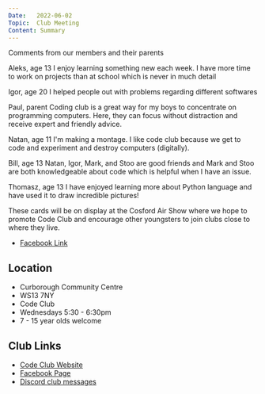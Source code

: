 ```yaml
---
Date:   2022-06-02
Topic:  Club Meeting
Content: Summary
---
```



Comments from our members and their parents

Aleks, age 13
I enjoy learning something new each week. I have more time to work on projects than at school which is never in much detail

Igor, age 20
I helped people out with problems regarding different softwares

Paul, parent
Coding club is a great way for my boys to concentrate on programming computers. Here, they can focus without distraction and receive expert and friendly advice.

Natan, age 11
I'm making a montage. I like code club because we get to code and experiment and destroy computers (digitally).

Bill, age 13
Natan, Igor, Mark, and Stoo are good friends and Mark and Stoo are both knowledgeable about code which is helpful when I have an issue.

Thomasz, age 13
I have enjoyed learning more about Python language and have used it to draw incredible pictures!

These cards will be on display at the Cosford Air Show where we hope to promote Code Club and encourage other youngsters to join clubs close to where they live.

* [Facebook Link](https://www.facebook.com/1481985248595237/posts/4904761136317614/)

## Location

* Curborough Community Centre
* WS13 7NY
* Code Club
* Wednesdays 5:30 - 6:30pm
* 7 - 15 year olds welcome

## Club Links

* [Code Club Website](https://lichfield-code-club.github.io/)
* [Facebook Page](https://www.facebook.com/LichfieldCoders)
* [Discord club messages](https://discord.gg/szz6xGK)

